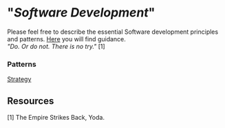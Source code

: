 # "*Software Development*"

Please feel free to describe the essential Software development principles and patterns. [Here](TASK.md) you will find guidance.  
*"Do. Or do not. There is no try."* [1]

### Patterns
[Strategy](./strategy)

## Resources
[1] The Empire Strikes Back, Yoda.  

